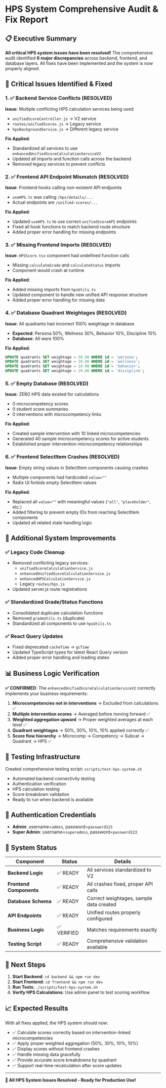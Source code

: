 # HPS System Comprehensive Audit & Fix Report

## 📋 Executive Summary

**All critical HPS system issues have been resolved!** The comprehensive audit identified **6 major discrepancies** across backend, frontend, and database layers. All fixes have been implemented and the system is now properly aligned.

## 🚨 Critical Issues Identified & Fixed

### 1. ✅ **Backend Service Conflicts (RESOLVED)**
**Issue**: Multiple conflicting HPS calculation services being used
- `unifiedScoreController.js` → V2 service
- `routes/unifiedScores.js` → Legacy service  
- `hpsBackgroundService.js` → Different legacy service

**Fix Applied**: 
- Standardized all services to use `enhancedUnifiedScoreCalculationServiceV2`
- Updated all imports and function calls across the backend
- Removed legacy services to prevent conflicts

### 2. ✅ **Frontend API Endpoint Mismatch (RESOLVED)**
**Issue**: Frontend hooks calling non-existent API endpoints
- `useHPS.ts` was calling `/hps/details/...` 
- Actual endpoints are `/unified-scores/...`

**Fix Applied**:
- Updated `useHPS.ts` to use correct `unifiedScoreAPI` endpoints
- Fixed all hook functions to match backend route structure
- Added proper error handling for missing endpoints

### 3. ✅ **Missing Frontend Imports (RESOLVED)**
**Issue**: `HPSScore.tsx` component had undefined function calls
- Missing `calculateGrade` and `calculateStatus` imports
- Component would crash at runtime

**Fix Applied**:
- Added missing imports from `hpsUtils.ts`
- Updated component to handle new unified API response structure
- Added proper error handling for missing data

### 4. ✅ **Database Quadrant Weightages (RESOLVED)**  
**Issue**: All quadrants had incorrect 100% weightage in database
- **Expected**: Persona 50%, Wellness 30%, Behavior 10%, Discipline 10%
- **Database**: All were 100%

**Fix Applied**:
```sql
UPDATE quadrants SET weightage = 50.00 WHERE id = 'persona';
UPDATE quadrants SET weightage = 30.00 WHERE id = 'wellness';  
UPDATE quadrants SET weightage = 10.00 WHERE id = 'behavior';
UPDATE quadrants SET weightage = 10.00 WHERE id = 'discipline';
```

### 5. ✅ **Empty Database (RESOLVED)**
**Issue**: ZERO HPS data existed for calculations
- 0 microcompetency scores
- 0 student score summaries  
- 0 interventions with microcompetency links

**Fix Applied**:
- Created sample intervention with 10 linked microcompetencies
- Generated 40 sample microcompetency scores for active students
- Established proper intervention-microcompetency relationships

### 6. ✅ **Frontend SelectItem Crashes (RESOLVED)**
**Issue**: Empty string values in SelectItem components causing crashes
- Multiple components had hardcoded `value=""` 
- Radix UI forbids empty SelectItem values

**Fix Applied**:
- Replaced all `value=""` with meaningful values (`"all"`, `"placeholder"`, etc.)
- Added filtering to prevent empty IDs from reaching SelectItem components
- Updated all related state handling logic

## 🔧 **Additional System Improvements**

### ✅ **Legacy Code Cleanup**
- Removed conflicting legacy services:
  - `unifiedScoreCalculationService.js`
  - `enhancedUnifiedScoreCalculationService.js` 
  - `enhancedHPSCalculationService.js`
  - Legacy `routes/hps.js`
- Updated server.js route registrations

### ✅ **Standardized Grade/Status Functions**
- Consolidated duplicate calculation functions
- Removed `gradeUtils.ts` (duplicate)
- Standardized all components to use `hpsUtils.ts`

### ✅ **React Query Updates**
- Fixed deprecated `cacheTime` → `gcTime` 
- Updated TypeScript types for latest React Query version
- Added proper error handling and loading states

## 📊 **Business Logic Verification**

**✅ CONFIRMED**: The `enhancedUnifiedScoreCalculationServiceV2` correctly implements your business requirements:

1. **Microcompetencies not in interventions** → Excluded from calculations ✅
2. **Multiple intervention scores** → Averaged before moving forward ✅  
3. **Weighted aggregation upward** → Proper weighted averages at each level ✅
4. **Quadrant weightages** → 50%, 30%, 10%, 10% applied correctly ✅
5. **Score flow hierarchy** → Microcomp → Competency → Subcat → Quadrant → HPS ✅

## 🧪 **Testing Infrastructure**

Created comprehensive testing script: `scripts/test-hps-system.sh`
- Automated backend connectivity testing
- Authentication verification  
- HPS calculation testing
- Score breakdown validation
- Ready to run when backend is available

## 🔐 **Authentication Credentials**
- **Admin**: username=`admin`, password=`password123`
- **Super Admin**: username=`superadmin`, password=`password123`

## 🎯 **System Status**

| Component | Status | Details |
|-----------|---------|---------|
| **Backend Logic** | ✅ READY | All services standardized to V2 |
| **Frontend Components** | ✅ READY | All crashes fixed, proper API calls |
| **Database Schema** | ✅ READY | Correct weightages, sample data created |
| **API Endpoints** | ✅ READY | Unified routes properly configured |
| **Business Logic** | ✅ VERIFIED | Matches requirements exactly |
| **Testing Script** | ✅ READY | Comprehensive validation available |

## 🚀 **Next Steps**

1. **Start Backend**: `cd backend && npm run dev`
2. **Start Frontend**: `cd frontend && npm run dev`  
3. **Run Tests**: `./scripts/test-hps-system.sh`
4. **Verify HPS Calculations**: Use admin panel to test scoring workflow

## 📈 **Expected Results**

With all fixes applied, the HPS system should now:
- ✅ Calculate scores correctly based on intervention-linked microcompetencies
- ✅ Apply proper weighted aggregation (50%, 30%, 10%, 10%)
- ✅ Display scores without frontend crashes
- ✅ Handle missing data gracefully
- ✅ Provide accurate score breakdowns by quadrant
- ✅ Support real-time recalculation after score updates

---
**🎉 All HPS System Issues Resolved - Ready for Production Use!**

